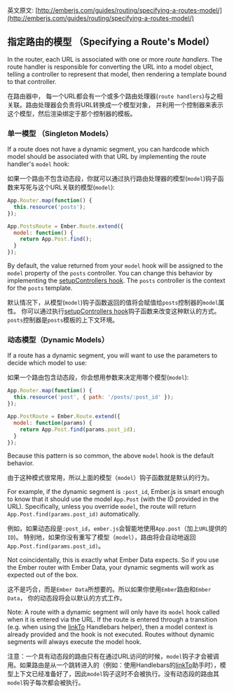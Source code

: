 英文原文: [http://emberjs.com/guides/routing/specifying-a-routes-model/](http://emberjs.com/guides/routing/specifying-a-routes-model/)
## 指定路由的模型 （Specifying a Route's Model）

In the router, each URL is associated with one or more _route handlers_.
The route handler is responsible for converting the URL into a model
object, telling a controller to represent that model, then rendering a
template bound to that controller.

在路由器中， 每一个URL都会有一个或多个路由处理器(`route handlers`)与之相关联。路由处理器会负责将URL转换成一个模型对象，
并利用一个控制器来表示这个模型，然后渲染绑定于那个控制器的模板。

### 单一模型 （Singleton Models）

If a route does not have a dynamic segment, you can hardcode which model
should be associated with that URL by implementing the route handler's
`model` hook:

如果一个路由不包含动态段，你就可以通过执行路由处理器的模型(`model`)钩子函数来写死与这个URL关联的模型(`model`):

```js
App.Router.map(function() {
  this.resource('posts');
});

App.PostsRoute = Ember.Route.extend({
  model: function() {
    return App.Post.find();
  }
});
```

By default, the value returned from your `model` hook will be assigned
to the `model` property of the `posts` controller. You can change this
behavior by implementing the [setupControllers hook][1]. The `posts`
controller is the context for the `posts` template.

默认情况下，从模型(`model`)钩子函数返回的值将会赋值给`posts`控制器的`model`属性。
你可以通过执行[setupControllers hook][1]钩子函数来改变这种默认的方式。`posts`控制器是`posts`模板的上下文环境。

[1]: /guides/routing/setting-up-a-controller

### 动态模型（Dynamic Models）


If a route has a dynamic segment, you will want to use the parameters to
decide which model to use:

如果一个路由包含动态段，你会想用参数来决定用哪个模型(`model`):

```js
App.Router.map(function() {
  this.resource('post', { path: '/posts/:post_id' });
});

App.PostRoute = Ember.Route.extend({
  model: function(params) {
    return App.Post.find(params.post_id);
  }
});
```

Because this pattern is so common, the above `model` hook is the
default behavior.

由于这种模式很常用，所以上面的模型（`model`）钩子函数就是默认的行为。

For example, if the dynamic segment is `:post_id`, Ember.js is smart
enough to know that it should use the model `App.Post` (with the ID
provided in the URL). Specifically, unless you override `model`, the route will
return `App.Post.find(params.post_id)` automatically.

例如，如果动态段是`:post_id`，`ember.js`会智能地使用`App.post`（加上`URL`提供的`ID`)。
特别地，如果你没有重写了模型（`model`），路由将会自动地返回`App.Post.find(params.post_id)`。

Not coincidentally, this is exactly what Ember Data expects. So if you
use the Ember router with Ember Data, your dynamic segments will work
as expected out of the box.

这不是巧合，而是`Ember Data`所想要的。所以如果你使用`Ember`路由和`Ember Data`，
你的动态段将会以默认的方式工作。

Note: A route with a dynamic segment will only have its `model` hook called
when it is entered via the URL. If the route is entered through a transition
(e.g. when using the [linkTo][2] Handlebars helper), then a model context is
already provided and the hook is not executed. Routes without dynamic segments
will always execute the model hook.

注意：一个具有动态段的路由只有在通过URL访问的时候，`model`钩子才会被调用。如果路由是从一个跳转进入的（例如：使用Handlebars的[linkTo][2]助手时），模型上下文已经准备好了，因此`model`钩子这时不会被执行。没有动态段的路由其`model`钩子每次都会被执行。

[2]: /guides/templates/links
